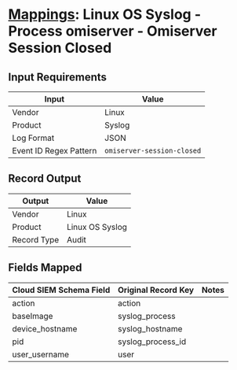 # [Mappings](README.md): Linux OS Syslog - Process omiserver - Omiserver Session Closed

## Input Requirements

|Input|Value|
|-----|-----|
|Vendor|Linux|
|Product|Syslog|
|Log Format|JSON|
|Event ID Regex Pattern|`omiserver-session-closed`|

## Record Output

|Output|Value|
|------|-----|
|Vendor|Linux|
|Product|Linux OS Syslog|
|Record Type|Audit|

## Fields Mapped

|Cloud SIEM Schema Field|Original Record Key|Notes|
|-----------------------|-------------------|-----|
|action|action||
|baseImage|syslog_process||
|device_hostname|syslog_hostname||
|pid|syslog_process_id||
|user_username|user||

